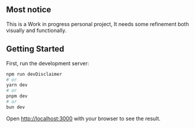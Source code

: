 ## Most notice

This is a Work in progress personal project, It needs some refinement both visually and functionally.

## Getting Started

First, run the development server:

```bash
npm run devDisclaimer
# or
yarn dev
# or
pnpm dev
# or
bun dev
```

Open [http://localhost:3000](http://localhost:3000) with your browser to see the result.
